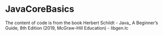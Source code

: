 # JavaCoreBasics
The content of code is from the book
Herbert Schildt - Java_ A Beginner’s Guide, 8th Edition (2019, McGraw-Hill Education) - libgen.lc
